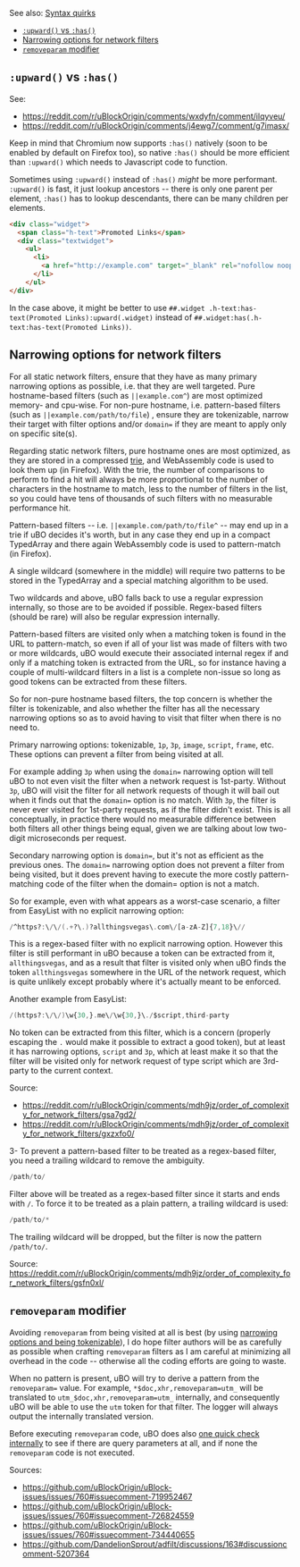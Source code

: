 See also: [Syntax quirks](./Syntax-quirks)

- [`:upward()` vs `:has()`](#upward-vs-has)
- [Narrowing options for network filters](#narrowing-options-for-network-filters)
- [`removeparam` modifier](#removeparam-modifier)

## `:upward()` vs `:has()`

See:
- https://reddit.com/r/uBlockOrigin/comments/wxdyfn/comment/ilqyveu/
- https://reddit.com/r/uBlockOrigin/comments/j4ewg7/comment/g7imasx/

Keep in mind that Chromium now supports `:has()` natively (soon to be enabled by default on Firefox too), so native `:has()` should be more efficient than `:upward()` which needs to Javascript code to function.

Sometimes using `:upward()` instead of `:has()` _might_ be more performant. `:upward()` is fast, it just lookup ancestors -- there is only one parent per element, `:has()` has to lookup descendants, there can be many children per elements.

```html
<div class="widget">
  <span class="h-text">Promoted Links</span>
  <div class="textwidget">
    <ul>
      <li>
        <a href="http://example.com" target="_blank" rel="nofollow noopener">Ad Link</a>
      </li>
    </ul>
</div>
```
In the case above, it might be better to use `##.widget .h-text:has-text(Promoted Links):upward(.widget)` instead of `##.widget:has(.h-text:has-text(Promoted Links))`.

## Narrowing options for network filters
For all static network filters, ensure that they have as many primary narrowing options as possible, i.e. that they are well targeted. Pure hostname-based filters (such as `||example.com^`) are most optimized memory- and cpu-wise. For non-pure hostname, i.e. pattern-based filters (such as `||example.com/path/to/file`) , ensure they are tokenizable, narrow their target with filter options and/or `domain=` if they are meant to apply only on specific site(s).

Regarding static network filters, pure hostname ones are most optimized, as they are stored in a compressed [trie](https://en.wikipedia.org/wiki/Trie), and WebAssembly code is used to look them up (in Firefox). With the trie, the number of comparisons to perform to find a hit will always be more proportional to the number of characters in the hostname to match, less to the number of filters in the list, so you could have tens of thousands of such filters with no measurable performance hit.

Pattern-based filters -- i.e. `||example.com/path/to/file^` -- may end up in a trie if uBO decides it's worth, but in any case they end up in a compact TypedArray and there again WebAssembly code is used to pattern-match (in Firefox).

A single wildcard (somewhere in the middle) will require two patterns to be stored in the TypedArray and a special matching algorithm to be used.

Two wildcards and above, uBO falls back to use a regular expression internally, so those are to be avoided if possible. Regex-based filters (should be rare) will also be regular expression internally.

Pattern-based filters are visited only when a matching token is found in the URL to pattern-match, so even if all of your list was made of filters with two or more wildcards, uBO would execute their associated internal regex if and only if a matching token is extracted from the URL, so for instance having a couple of multi-wildcard filters in a list is a complete non-issue so long as good tokens can be extracted from these filters.

So for non-pure hostname based filters, the top concern is whether the filter is tokenizable, and also whether the filter has all the necessary narrowing options so as to avoid having to visit that filter when there is no need to.

Primary narrowing options: tokenizable, `1p`, `3p`, `image`, `script`, `frame`, etc. These options can prevent a filter from being visited at all.

For example adding `3p` when using the `domain=` narrowing option will tell uBO to not even visit the filter when a network request is 1st-party. Without `3p`, uBO will visit the filter for all network requests of though it will bail out when it finds out that the `domain=` option is no match. With `3p`, the filter is never ever visited for 1st-party requests, as if the filter didn't exist. This is all conceptually, in practice there would no measurable difference between both filters all other things being equal, given we are talking about low two-digit microseconds per request.

Secondary narrowing option is `domain=`, but it's not as efficient as the previous ones. The `domain=` narrowing option does not prevent a filter from being visited, but it does prevent having to execute the more costly pattern-matching code of the filter when the domain= option is not a match.

So for example, even with what appears as a worst-case scenario, a filter from EasyList with no explicit narrowing option:

```adb
/^https?:\/\/(.+?\.)?allthingsvegas\.com\/[a-zA-Z]{7,18}\//
```

This is a regex-based filter with no explicit narrowing option. However this filter is still performant in uBO because a token can be extracted from it, `allthingsvegas`, and as a result that filter is visited only when uBO finds the token `allthingsvegas` somewhere in the URL of the network request, which is quite unlikely except probably where it's actually meant to be enforced.

Another example from EasyList:

```adb
/(https?:\/\/)\w{30,}.me\/\w{30,}\./$script,third-party
```

No token can be extracted from this filter, which is a concern (properly escaping the `.` would make it possible to extract a good token), but at least it has narrowing options, `script` and `3p`, which at least make it so that the filter will be visited only for network request of type script which are 3rd-party to the current context.

Source: 
- https://reddit.com/r/uBlockOrigin/comments/mdh9jz/order_of_complexity_for_network_filters/gsa7gd2/
- https://reddit.com/r/uBlockOrigin/comments/mdh9jz/order_of_complexity_for_network_filters/gxzxfo0/

3- To prevent a pattern-based filter to be treated as a regex-based filter, you need a trailing wildcard to remove the ambiguity.

```adb
/path/to/
```
Filter above will be treated as a regex-based filter since it starts and ends with `/`. To force it to be treated as a plain pattern, a trailing wildcard is used:
```adb
/path/to/*
```

The trailing wildcard will be dropped, but the filter is now the pattern `/path/to/`.

Source: https://reddit.com/r/uBlockOrigin/comments/mdh9jz/order_of_complexity_for_network_filters/gsfn0xl/

## `removeparam` modifier
Avoiding `removeparam` from being visited at all is best (by using [narrowing options and being tokenizable](#narrowing-options)), I do hope filter authors will be as carefully as possible when crafting `removeparam` filters as I am careful at minimizing all overhead in the code -- otherwise all the coding efforts are going to waste. 

When no pattern is present, uBO will try to derive a pattern from the `removeparam=` value. 
For example, `*$doc,xhr,removeparam=utm_` will be translated to `utm_$doc,xhr,removeparam=utm_` internally, and consequently uBO will be able to use the `utm` token for that filter. The logger will always output the internally translated version.

Before executing `removeparam` code, uBO does also [one quick check internally](https://github.com/gorhill/uBlock/blob/1.47.4/src/js/pagestore.js#L883) to see if there are query parameters at all, and if none the `removeparam` code is not executed.

Sources:
- https://github.com/uBlockOrigin/uBlock-issues/issues/760#issuecomment-719952467
- https://github.com/uBlockOrigin/uBlock-issues/issues/760#issuecomment-726824559
- https://github.com/uBlockOrigin/uBlock-issues/issues/760#issuecomment-734440655
- https://github.com/DandelionSprout/adfilt/discussions/163#discussioncomment-5207364